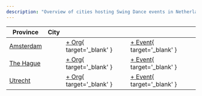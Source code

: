 ```yaml
---
description: "Overview of cities hosting Swing Dance events in Netherlands."
---
```


| Province | City | | |
| --- | --- | --- | --- |
| [Amsterdam](by_city.md#amsterdam) | | [+ Org](https://github.com/swingdance/orgs/issues/new?assignees=&labels=add+org&projects=&template=02-add_entity.yml&title=%5Bnl_NL%5D%20%3CName%3E&region=nl_NL&province=Amsterdam&city=Amsterdam){ target='_blank' } | [+ Event](https://github.com/swingdance/events/issues/new?assignees=&labels=add+event&projects=&template=02-add_entity.yml&title=%5B2024%2Fnl_NL%5D%20%3CName%3E&region=nl_NL&province=Amsterdam&city=Amsterdam&org_id=&date_starts=2024-&date_ends=2024-){ target='_blank' } |
| [The Hague](by_city.md#the-hague) | | [+ Org](https://github.com/swingdance/orgs/issues/new?assignees=&labels=add+org&projects=&template=02-add_entity.yml&title=%5Bnl_NL%5D%20%3CName%3E&region=nl_NL&province=The%20Hague&city=The%20Hague){ target='_blank' } | [+ Event](https://github.com/swingdance/events/issues/new?assignees=&labels=add+event&projects=&template=02-add_entity.yml&title=%5B2024%2Fnl_NL%5D%20%3CName%3E&region=nl_NL&province=The%20Hague&city=The%20Hague&org_id=&date_starts=2024-&date_ends=2024-){ target='_blank' } |
| [Utrecht](by_city.md#utrecht) | | [+ Org](https://github.com/swingdance/orgs/issues/new?assignees=&labels=add+org&projects=&template=02-add_entity.yml&title=%5Bnl_NL%5D%20%3CName%3E&region=nl_NL&province=Utrecht&city=Utrecht){ target='_blank' } | [+ Event](https://github.com/swingdance/events/issues/new?assignees=&labels=add+event&projects=&template=02-add_entity.yml&title=%5B2024%2Fnl_NL%5D%20%3CName%3E&region=nl_NL&province=Utrecht&city=Utrecht&org_id=&date_starts=2024-&date_ends=2024-){ target='_blank' } |
